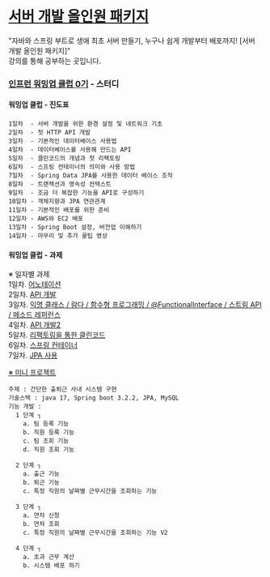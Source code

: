 # [서버 개발 올인원 패키지](https://www.inflearn.com/course/%EC%9E%90%EB%B0%94-%EC%8A%A4%ED%94%84%EB%A7%81%EB%B6%80%ED%8A%B8-%EC%84%9C%EB%B2%84%EA%B0%9C%EB%B0%9C-%EC%98%AC%EC%9D%B8%EC%9B%90/dashboard)

"자바와 스프링 부트로 생애 최초 서버 만들기, 누구나 쉽게 개발부터 배포까지! [서버 개발 올인원 패키지]" <br>
강의를 통해 공부하는 곳입니다.

### [인프런 워밍업 클럽 0기](https://www.inflearn.com/course/inflearn-warmup-club-study-0) - 스터디

#### 워밍업 클럽 - 진도표
```
1일차  - 서버 개발을 위한 환경 설정 및 네트워크 기초
2일차  - 첫 HTTP API 개발
3일차  - 기본적인 데이터베이스 사용법
4일차  - 데이터베이스를 사용해 만드는 API
5일차  - 클린코드의 개념과 첫 리팩토링
6일차  - 스프링 컨테이너의 의미와 사용 방법
7일차  - Spring Data JPA를 사용한 데이터 베이스 조작
8일차  - 트랜잭션과 영속성 컨텍스트
9일차  - 조금 더 복잡한 기능을 API로 구성하기
10일차 - 객체지향과 JPA 연관관계
11일차 - 기본적인 배포를 위한 준비
12일차 - AWS와 EC2 배포
13일차 - Spring Boot 설정, 버전업 이해하기
14일차 - 마무리 및 추가 꿀팁 영상 
```
#### 워밍업 클럽 - 과제

※ 일자별 과제  
1일차. [어노테이션](https://github.com/rimi-kim/study-all-in-one-backEnd/tree/main/all-in-one-backEnd/assignment/assignment-rimi/src/main/java/com/group/assignmentrimi/assignment/day1)  
2일차. [API 개발](https://github.com/rimi-kim/study-all-in-one-backEnd/tree/main/all-in-one-backEnd/assignment/assignment-rimi/src/main/java/com/group/assignmentrimi/assignment/day2)  
3일차. [익명 클래스 / 람다 / 함수형 프로그래밍 / @FunctionalInterface / 스트림 API / 메소드 레퍼런스](https://github.com/rimi-kim/study-all-in-one-backEnd/tree/main/all-in-one-backEnd/assignment/assignment-rimi/src/main/java/com/group/assignmentrimi/assignment/day3)  
4일차. [API 개발2](https://github.com/rimi-kim/study-all-in-one-backEnd/tree/main/all-in-one-backEnd/assignment/assignment-rimi/src/main/java/com/group/assignmentrimi/assignment/day4)  
5일차. [리팩토링을 통한 클린코드](https://github.com/rimi-kim/study-all-in-one-backEnd/tree/main/all-in-one-backEnd/assignment/assignment-rimi/src/main/java/com/group/assignmentrimi/assignment/day5)  
6일차. [스프링 컨테이너](https://github.com/rimi-kim/study-all-in-one-backEnd/tree/main/all-in-one-backEnd/assignment/assignment-rimi/src/main/java/com/group/assignmentrimi/assignment/day6)  
7일차. [JPA 사용](https://github.com/rimi-kim/study-all-in-one-backEnd/tree/main/all-in-one-backEnd/assignment/assignment-rimi/src/main/java/com/group/assignmentrimi/assignment/day7)  

[※ 미니 프로젝트](https://github.com/rimi-kim/study-all-in-one-backEnd/tree/main/all-in-one-backEnd/assignment/mini-project-rimi/src/main/java/com/group/miniprojectrimi/mini)  
``` 
주제 : 간단한 출퇴근 사내 시스템 구현
기술스택 : java 17, Spring boot 3.2.2, JPA, MySQL
기능 개발 :
  1 단계 ┐
    a. 팀 등록 기능
    b. 직원 등록 기능
    c. 팀 조회 기능
    d. 직원 조회 기능

  2 단계 ┐
    a. 출근 기능
    b. 퇴근 기능
    c. 특정 직원의 날짜별 근무시간을 조회하는 기능

  3 단계 ┐
    a. 연차 신청
    b. 연차 조회
    c. 특정 직원의 날짜별 근무시간을 조회하는 기능 V2

  4 단계 ┐
    a. 초과 근무 계산
    b. 시스템 배포 하기
```
